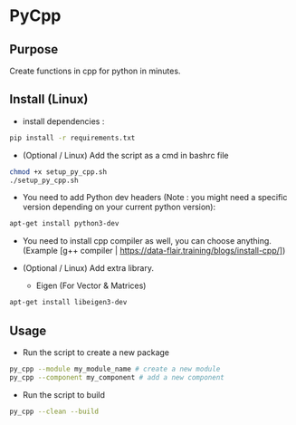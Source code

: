 # PyCpp

## Purpose

Create functions in cpp for python in minutes.

## Install (Linux)

- install dependencies :

```sh
pip install -r requirements.txt
```

- (Optional / Linux) Add the script as a cmd in bashrc file

```sh
chmod +x setup_py_cpp.sh
./setup_py_cpp.sh
```

- You need to add Python dev headers (Note : you might need a specific version depending on your current python version):
```sh
apt-get install python3-dev
```

- You need to install cpp compiler as well, you can choose anything. (Example [g++ compiler | https://data-flair.training/blogs/install-cpp/])

- (Optional / Linux) Add extra library.
  - Eigen (For Vector & Matrices)
```sh
apt-get install libeigen3-dev
```

## Usage

- Run the script to create a new package

```sh
py_cpp --module my_module_name # create a new module
py_cpp --component my_component # add a new component
```

- Run the script to build

```sh
py_cpp --clean --build
```
